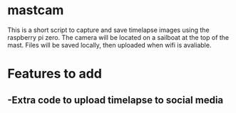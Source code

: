 # mastcam

This is a short script to capture and save timelapse images using the raspberry pi zero.
The camera will be located on a sailboat at the top of the mast. Files will be saved locally, then uploaded when wifi is avaliable.

# Features to add
## -Extra code to upload timelapse to social media
